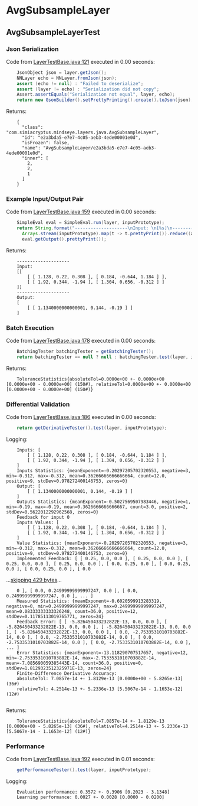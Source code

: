 # AvgSubsampleLayer
## AvgSubsampleLayerTest
### Json Serialization
Code from [LayerTestBase.java:121](../../../../../../../src/test/java/com/simiacryptus/mindseye/layers/LayerTestBase.java#L121) executed in 0.00 seconds: 
```java
    JsonObject json = layer.getJson();
    NNLayer echo = NNLayer.fromJson(json);
    assert (echo != null) : "Failed to deserialize";
    assert (layer != echo) : "Serialization did not copy";
    Assert.assertEquals("Serialization not equal", layer, echo);
    return new GsonBuilder().setPrettyPrinting().create().toJson(json);
```

Returns: 

```
    {
      "class": "com.simiacryptus.mindseye.layers.java.AvgSubsampleLayer",
      "id": "e2a3bda5-e7e7-4c05-aeb3-4ede00001e0d",
      "isFrozen": false,
      "name": "AvgSubsampleLayer/e2a3bda5-e7e7-4c05-aeb3-4ede00001e0d",
      "inner": [
        2,
        2,
        1
      ]
    }
```



### Example Input/Output Pair
Code from [LayerTestBase.java:159](../../../../../../../src/test/java/com/simiacryptus/mindseye/layers/LayerTestBase.java#L159) executed in 0.00 seconds: 
```java
    SimpleEval eval = SimpleEval.run(layer, inputPrototype);
    return String.format("--------------------\nInput: \n[%s]\n--------------------\nOutput: \n%s",
      Arrays.stream(inputPrototype).map(t -> t.prettyPrint()).reduce((a, b) -> a + ",\n" + b).get(),
      eval.getOutput().prettyPrint());
```

Returns: 

```
    --------------------
    Input: 
    [[
    	[ [ 1.128, 0.22, 0.308 ], [ 0.184, -0.644, 1.184 ] ],
    	[ [ 1.92, 0.344, -1.94 ], [ 1.304, 0.656, -0.312 ] ]
    ]]
    --------------------
    Output: 
    [
    	[ [ 1.1340000000000001, 0.144, -0.19 ] ]
    ]
```



### Batch Execution
Code from [LayerTestBase.java:178](../../../../../../../src/test/java/com/simiacryptus/mindseye/layers/LayerTestBase.java#L178) executed in 0.00 seconds: 
```java
    BatchingTester batchingTester = getBatchingTester();
    return batchingTester == null ? null : batchingTester.test(layer, inputPrototype);
```

Returns: 

```
    ToleranceStatistics{absoluteTol=0.0000e+00 +- 0.0000e+00 [0.0000e+00 - 0.0000e+00] (150#), relativeTol=0.0000e+00 +- 0.0000e+00 [0.0000e+00 - 0.0000e+00] (150#)}
```



### Differential Validation
Code from [LayerTestBase.java:186](../../../../../../../src/test/java/com/simiacryptus/mindseye/layers/LayerTestBase.java#L186) executed in 0.00 seconds: 
```java
    return getDerivativeTester().test(layer, inputPrototype);
```
Logging: 
```
    Inputs: [
    	[ [ 1.128, 0.22, 0.308 ], [ 0.184, -0.644, 1.184 ] ],
    	[ [ 1.92, 0.344, -1.94 ], [ 1.304, 0.656, -0.312 ] ]
    ]
    Inputs Statistics: {meanExponent=-0.20297205702320553, negative=3, min=-0.312, max=-0.312, mean=0.36266666666666664, count=12.0, positive=9, stdDev=0.978272400146753, zeros=0}
    Output: [
    	[ [ 1.1340000000000001, 0.144, -0.19 ] ]
    ]
    Outputs Statistics: {meanExponent=-0.5027569507983446, negative=1, min=-0.19, max=-0.19, mean=0.3626666666666667, count=3.0, positive=2, stdDev=0.5622012292962568, zeros=0}
    Feedback for input 0
    Inputs Values: [
    	[ [ 1.128, 0.22, 0.308 ], [ 0.184, -0.644, 1.184 ] ],
    	[ [ 1.92, 0.344, -1.94 ], [ 1.304, 0.656, -0.312 ] ]
    ]
    Value Statistics: {meanExponent=-0.20297205702320553, negative=3, min=-0.312, max=-0.312, mean=0.36266666666666664, count=12.0, positive=9, stdDev=0.978272400146753, zeros=0}
    Implemented Feedback: [ [ 0.25, 0.0, 0.0 ], [ 0.25, 0.0, 0.0 ], [ 0.25, 0.0, 0.0 ], [ 0.25, 0.0, 0.0 ], [ 0.0, 0.25, 0.0 ], [ 0.0, 0.25, 0.0 ], [ 0.0, 0.25, 0.0 ], [ 0.0
```
...[skipping 429 bytes](etc/44.txt)...
```
    0 ], [ 0.0, 0.24999999999997247, 0.0 ], [ 0.0, 0.24999999999997247, 0.0 ], ... ]
    Measured Statistics: {meanExponent=-0.6020599913283319, negative=0, min=0.24999999999997247, max=0.24999999999997247, mean=0.08333333333326248, count=36.0, positive=12, stdDev=0.11785113019765771, zeros=24}
    Feedback Error: [ [ -5.826450433232822E-13, 0.0, 0.0 ], [ -5.826450433232822E-13, 0.0, 0.0 ], [ -5.826450433232822E-13, 0.0, 0.0 ], [ -5.826450433232822E-13, 0.0, 0.0 ], [ 0.0, -2.7533531010703882E-14, 0.0 ], [ 0.0, -2.7533531010703882E-14, 0.0 ], [ 0.0, -2.7533531010703882E-14, 0.0 ], [ 0.0, -2.7533531010703882E-14, 0.0 ], ... ]
    Error Statistics: {meanExponent=-13.118290707517657, negative=12, min=-2.7533531010703882E-14, max=-2.7533531010703882E-14, mean=-7.085690059385443E-14, count=36.0, positive=0, stdDev=1.8129323512325971E-13, zeros=24}
    Finite-Difference Derivative Accuracy:
    absoluteTol: 7.0857e-14 +- 1.8129e-13 [0.0000e+00 - 5.8265e-13] (36#)
    relativeTol: 4.2514e-13 +- 5.2336e-13 [5.5067e-14 - 1.1653e-12] (12#)
    
```

Returns: 

```
    ToleranceStatistics{absoluteTol=7.0857e-14 +- 1.8129e-13 [0.0000e+00 - 5.8265e-13] (36#), relativeTol=4.2514e-13 +- 5.2336e-13 [5.5067e-14 - 1.1653e-12] (12#)}
```



### Performance
Code from [LayerTestBase.java:192](../../../../../../../src/test/java/com/simiacryptus/mindseye/layers/LayerTestBase.java#L192) executed in 0.01 seconds: 
```java
    getPerformanceTester().test(layer, inputPrototype);
```
Logging: 
```
    Evaluation performance: 0.3572 +- 0.3906 [0.2023 - 3.1348]
    Learning performance: 0.0027 +- 0.0028 [0.0000 - 0.0200]
    
```

